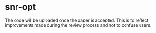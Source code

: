 # snr-opt
The code will be uploaded once the paper is accepted. This is to reflect improvements made during the review process and not to confuse users.
